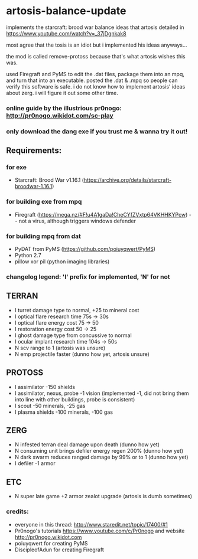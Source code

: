 # artosis-balance-update
implements the starcraft: brood war balance ideas that artosis detailed in https://www.youtube.com/watch?v=_37jDgnkak8

most agree that the tosis is an idiot but i implemented his ideas anyways...

the mod is called remove-protoss because that's what artosis wishes this was.

used Firegraft and PyMS to edit the .dat files, package them into an mpq, and turn that into an executable. posted the .dat & .mpq so people can verify this software is safe. i do not know how to implement artosis' ideas about zerg. i will figure it out some other time.

### online guide by the illustrious pr0nogo: http://pr0nogo.wikidot.com/sc-play

### only download the dang exe if you trust me & wanna try it out!

## Requirements:
### for exe
* Starcraft: Brood War v1.16.1 (https://archive.org/details/starcraft-broodwar-1.16.1)
### for building exe from mpq
* Firegraft (https://mega.nz/#F!u4A1gaDa!CheCYfZVxtp64VKHHKYPcw) -- not a virus, although triggers windows defender
### for building mpq from dat
* PyDAT from PyMS (https://github.com/poiuyqwert/PyMS)
* Python 2.7
* pillow xor pil (python imaging libraries)

### changelog legend: 'I' prefix for implemented, 'N' for not

## TERRAN
* I turret damage type to normal, +25 to mineral cost
* I optical flare research time 75s -> 30s
* I optical flare energy cost 75 -> 50
* I restoration energy cost 50 -> 25
* I ghost damage type from concussive to normal
* I ocular implant research time 104s -> 50s
* N scv range to 1 (artosis was unsure)
* N emp projectile faster (dunno how yet, artosis unsure)

## PROTOSS
* I assimilator -150 shields
* I assimilator, nexus, probe -1 vision (implemented -1, did not bring them into line with other buildings, probe is consistent)
* I scout -50 minerals, -25 gas
* I plasma shields -100 minerals, -100 gas

## ZERG
* N infested terran deal damage upon death (dunno how yet)
* N consuming unit brings defiler energy regen 200% (dunno how yet)
* N dark swarm reduces ranged damage by 99% or to 1 (dunno how yet)
* I defiler -1 armor

## ETC
* N super late game +2 armor zealot upgrade (artosis is dumb sometimes)

### credits:
* everyone in this thread: http://www.staredit.net/topic/17400/#1
* Pr0nogo's tutorials https://www.youtube.com/c/Pr0nogo and website http://pr0nogo.wikidot.com
* poiuyqwert for creating PyMS
* DiscipleofAdun for creating Firegraft
